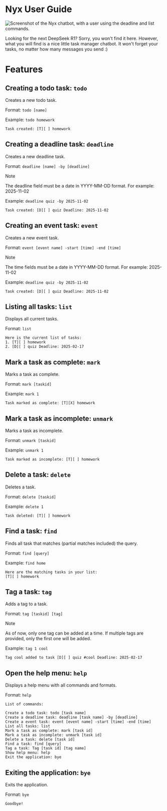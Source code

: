 # Nyx User Guide

![Screenshot of the Nyx chatbot, with a user using the deadline and 
list commands.](Ui.png)

Looking for the next DeepSeek R1? Sorry, you won't find it here. However, what you will find is a nice 
little task manager chatbot. It won't forget your tasks, no matter how many messages you send :)

# Features

## Creating a todo task: `todo`

Creates a new todo task.

Format: `todo [name]`

Example: `todo homework`

```
Task created: [T][ ] homework
```

## Creating a deadline task: `deadline`

Creates a new deadline task.

Format: `deadline [name] -by [deadline]`

> [!NOTE]
> The deadline field must be a date in YYYY-MM-DD format. 
> For example: 2025-11-02

Example: `deadline quiz -by 2025-11-02`

```
Task created: [D][ ] quiz Deadline: 2025-11-02
```

## Creating an event task: `event`

Creates a new event task.

Format: `event [event name] -start [time] -end [time]`

> [!NOTE]
> The time fields must be a date in YYYY-MM-DD format.
> For example: 2025-11-02

Example: `deadline quiz -by 2025-11-02`

```
Task created: [D][ ] quiz Deadline: 2025-11-02
```

## Listing all tasks: `list`

Displays all current tasks.

Format: `list`

```
Here is the current list of tasks:
1. [T][ ] homework
2. [D][ ] quiz Deadline: 2025-02-17
```

## Mark a task as complete: `mark`

Marks a task as complete.

Format: `mark [taskid]`

Example: `mark 1`

```
Task marked as complete: [T][X] homework
```

## Mark a task as incomplete: `unmark`

Marks a task as incomplete.

Format: `unmark [taskid]`

Example: `unmark 1`

```
Task marked as incomplete: [T][ ] homework
```

## Delete a task: `delete`

Deletes a task.

Format: `delete [taskid]`

Example: `delete 1`

```
Task deleted: [T][ ] homework
```

## Find a task: `find`

Finds all task that matches (partial matches included) the query.

Format: `find [query]`

Example: `find home`

```
Here are the matching tasks in your list:
[T][ ] homework
```

## Tag a task: `tag`

Adds a tag to a task.

Format: `tag [taskid] [tag]`

> [!NOTE]
> As of now, only one tag can be added at a time. If multiple tags
> are provided, only the first one will be added.

Example: `tag 1 cool`

```
Tag cool added to task [D][ ] quiz #cool Deadline: 2025-02-17
```

## Open the help menu: `help`

Displays a help menu with all commands and formats.

Format: `help`

```
List of commands:

Create a todo task: todo [task name]
Create a deadline task: deadline [task name] -by [deadline]
Create a event task: event [event name] -start [time] -end [time]
List all tasks: list
Mark a task as complete: mark [task id]
Mark a task as incomplete: unmark [task id]
Delete a task: delete [task id]
Find a task: find [query]
Tag a task: Tag [task id] [tag name]
Show help menu: help
Exit the application: bye
```

## Exiting the application: `bye`
Exits the application.

Format: `bye`

```
Goodbye!
```